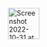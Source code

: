 <img width="65" alt="Screenshot 2022-10-31 at 11 54 10 AM" src="https://user-images.githubusercontent.com/92196450/198944611-523683da-d4ed-435e-8da7-4f8b795646a8.png">
